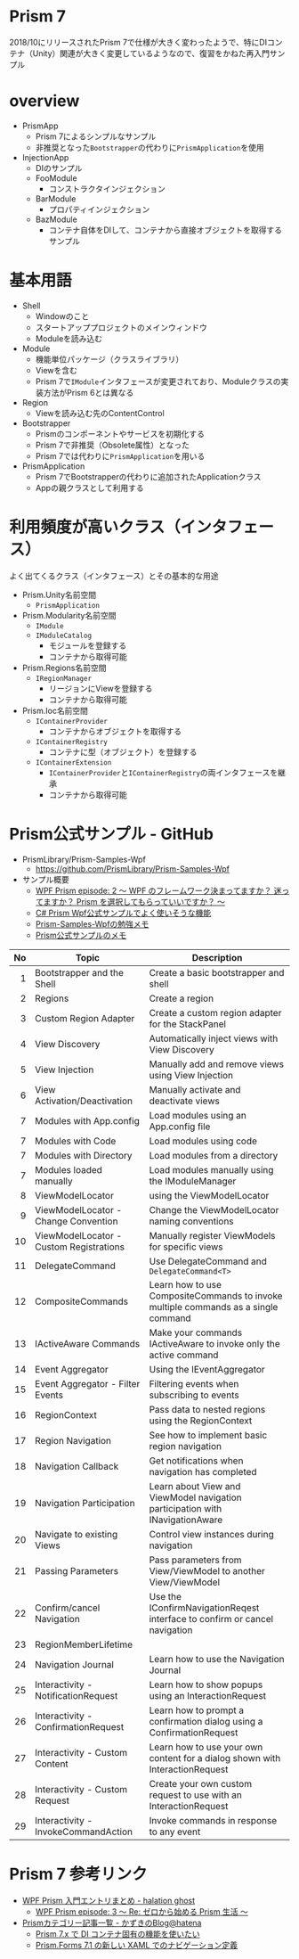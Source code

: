 # Prism 7

2018/10にリリースされたPrism 7で仕様が大きく変わったようで、特にDIコンテナ（Unity）関連が大きく変更しているようなので、復習をかねた再入門サンプル

# overview

- PrismApp
    - Prism 7によるシンプルなサンプル
    - 非推奨となった`Bootstrapper`の代わりに`PrismApplication`を使用
- InjectionApp
    - DIのサンプル
    - FooModule
        - コンストラクタインジェクション
    - BarModule
        - プロパティインジェクション
    - BazModule
        - コンテナ自体をDIして、コンテナから直接オブジェクトを取得するサンプル

# 基本用語

- Shell
    - Windowのこと
    - スタートアッププロジェクトのメインウィンドウ
    - Moduleを読み込む
- Module
    - 機能単位パッケージ（クラスライブラリ）
    - Viewを含む
    - Prism 7で`IModule`インタフェースが変更されており、Moduleクラスの実装方法がPrism 6とは異なる
- Region
    - Viewを読み込む先のContentControl
- Bootstrapper
    - Prismのコンポーネントやサービスを初期化する
    - Prism 7で非推奨（Obsolete属性）となった
    - Prism 7では代わりに`PrismApplication`を用いる
- PrismApplication
    - Prism 7でBootstrapperの代わりに追加されたApplicationクラス
    - Appの親クラスとして利用する

# 利用頻度が高いクラス（インタフェース）

よく出てくるクラス（インタフェース）とその基本的な用途

- Prism.Unity名前空間
    - `PrismApplication`
- Prism.Modularity名前空間
    - `IModule`
    - `IModuleCatalog`
        - モジュールを登録する
        - コンテナから取得可能
- Prism.Regions名前空間
    - `IRegionManager`
        - リージョンにViewを登録する
        - コンテナから取得可能
- Prism.Ioc名前空間
    - `IContainerProvider`
        - コンテナからオブジェクトを取得する
    - `IContainerRegistry`
        - コンテナに型（オブジェクト）を登録する
    - `IContainerExtension`
        - `IContainerProvider`と`IContainerRegistry`の両インタフェースを継承
        - コンテナから取得可能

# Prism公式サンプル - GitHub

- PrismLibrary/Prism-Samples-Wpf
    - https://github.com/PrismLibrary/Prism-Samples-Wpf
- サンプル概要
    - [WPF Prism episode: 2 ～ WPF のフレームワーク決まってますか？ 迷ってますか？ Prism を選択してもらっていいですか？ ～](https://elf-mission.net/programming/wpf/episode02/)
    - [C# Prism Wpf公式サンプルでよく使いそうな機能](https://qiita.com/yuchan01/items/7b43a4cef5a91cf7a476)
    - [Prism-Samples-Wpfの勉強メモ](https://qiita.com/hsytkm/items/5d883d1bc61819f750c4)
    - [Prism公式サンプルのメモ](https://field-notes.sakura.ne.jp/pgmemo/microsoft/dotnet/wpf/samples)


|No| Topic | Description |
|---:|-----------|-------------|
|1| Bootstrapper and the Shell | Create a basic bootstrapper and shell |
|2| Regions | Create a region |
|3| Custom Region Adapter | Create a custom region adapter for the StackPanel |
|4| View Discovery | Automatically inject views with View Discovery |
|5| View Injection | Manually add and remove views using View Injection |
|6| View Activation/Deactivation | Manually activate and deactivate views |
|7| Modules with App.config | Load modules using an App.config file |
|7| Modules with Code | Load modules using code |
|7| Modules with Directory | Load modules from a directory |
|7| Modules loaded manually | Load modules manually using the IModuleManager |
|8| ViewModelLocator | using the ViewModelLocator |
|9| ViewModelLocator - Change Convention | Change the ViewModelLocator naming conventions |
|10| ViewModelLocator - Custom Registrations | Manually register ViewModels for specific views |
|11| DelegateCommand | Use DelegateCommand and `DelegateCommand<T>` |
|12| CompositeCommands | Learn how to use CompositeCommands to invoke multiple commands as a single command |
|13| IActiveAware Commands | Make your commands IActiveAware to invoke only the active command |
|14| Event Aggregator | Using the IEventAggregator |
|15| Event Aggregator - Filter Events | Filtering events when subscribing to events |
|16| RegionContext | Pass data to nested regions using the RegionContext |
|17| Region Navigation | See how to implement basic region navigation |
|18| Navigation Callback | Get notifications when navigation has completed |
|19| Navigation Participation | Learn about View and ViewModel navigation participation with INavigationAware |
|20| Navigate to existing Views | Control view instances during navigation |
|21| Passing Parameters | Pass parameters from View/ViewModel to another View/ViewModel |
|22| Confirm/cancel Navigation | Use the IConfirmNavigationReqest interface to confirm or cancel navigation || Controlling View lifetime | Automatically remove views from memory with IRegionMemberLifetime |
|23|RegionMemberLifetime||
|24| Navigation Journal | Learn how to use the Navigation Journal |
|25| Interactivity - NotificationRequest | Learn how to show popups using an InteractionRequest |
|26| Interactivity - ConfirmationRequest | Learn how to prompt a confirmation dialog using a ConfirmationRequest |
|27| Interactivity - Custom Content | Learn how to use your own content for a dialog shown with InteractionRequest |
|28| Interactivity - Custom Request | Create your own custom request to use with an InteractionRequest |
|29| Interactivity - InvokeCommandAction | Invoke commands in response to any event |

# Prism 7 参考リンク

- [WPF Prism 入門エントリまとめ - halation ghost](https://elf-mission.net/wpf-prism-index/)
    - [WPF Prism episode: 3 ～ Re: ゼロから始める Prism 生活 ～](https://elf-mission.net/programming/wpf/episode03/)
- [Prismカテゴリー記事一覧 - かずきのBlog@hatena](https://blog.okazuki.jp/archive/category/Prism)
    - [Prism 7.x で DI コンテナ固有の機能を使いたい](https://blog.okazuki.jp/entry/2019/02/05/094546)
    - [Prism.Forms 7.1 の新しい XAML でのナビゲーション定義](https://blog.okazuki.jp/entry/2018/07/17/114318)
